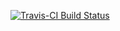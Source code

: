 [![Travis-CI Build Status](https://travis-ci.org/DCMSstats/eeemployment.svg?branch=master)](https://travis-ci.org/DCMSstats/eeemployment)

